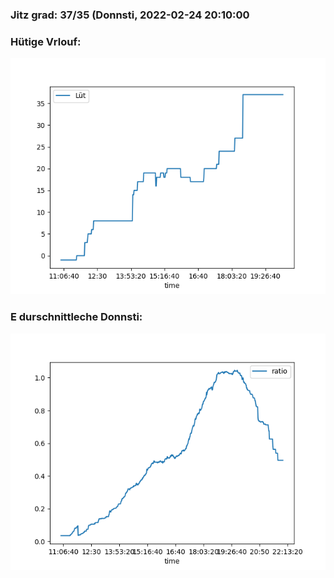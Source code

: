 ### Jitz grad: 37/35 (Donnsti, 2022-02-24 20:10:00

### Hütige Vrlouf:
![Graph](Today.png)

### E durschnittleche Donnsti:
![Graph](Donnsti.png)